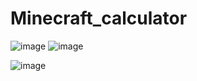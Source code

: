 # Minecraft_calculator

![image](https://github.com/user-attachments/assets/843f1df0-5714-4d4e-96b1-ce8f73b2d131)
![image](https://github.com/user-attachments/assets/71e36dcc-1804-4c80-893f-4407a98b0509)

![image](https://github.com/user-attachments/assets/f583f947-c7b8-4692-8b8f-602c02ad1679)

